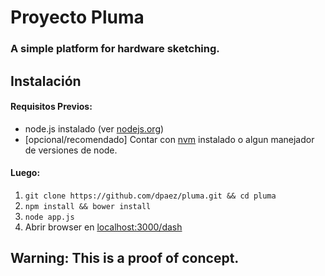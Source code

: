 Proyecto Pluma
======================

### A simple platform for hardware sketching.

## Instalación

#### Requisitos Previos:
- node.js instalado (ver [nodejs.org](http://nodejs.org/))
- [opcional/recomendado] Contar con [nvm](https://github.com/creationix/nvm) instalado o algun manejador de versiones de node.

#### Luego:
1. ```git clone https://github.com/dpaez/pluma.git && cd pluma```
2. ```npm install && bower install```
3. ```node app.js```
4. Abrir browser en [localhost:3000/dash](http://localhost:3000/dash)



## Warning: This is a proof of concept.
